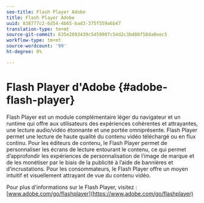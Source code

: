 ```yaml
---
seo-title: Flash Player Adobe
title: Flash Player Adobe
uuid: 838777c2-6d54-4b65-bad3-375f559a6b47
translation-type: tm+mt
source-git-commit: 635e2893439c5459907c54d2c3bd86f58da0eec5
workflow-type: tm+mt
source-wordcount: '99'
ht-degree: 0%

---
```



# Flash Player d&#39;Adobe {#adobe-flash-player}

Flash Player est un module complémentaire léger du navigateur et un runtime qui offre aux utilisateurs des expériences cohérentes et attrayantes, une lecture audio/vidéo étonnante et une portée omniprésente. Flash Player permet une lecture de haute qualité du contenu vidéo téléchargé ou en flux continu. Pour les éditeurs de contenu, le Flash Player permet de personnaliser les écrans de lecture entourant le contenu, ce qui permet d’approfondir les expériences de personnalisation de l’image de marque et de les monétiser par le biais de la publicité à l’aide de bannières et d’incrustations. Pour les consommateurs, le Flash Player offre un moyen intuitif et visuellement attrayant de vue du contenu vidéo.

Pour plus d&#39;informations sur le Flash Player, visitez : [www.adobe.com/go/flashplayer](https://www.adobe.com/go/flashplayer)
